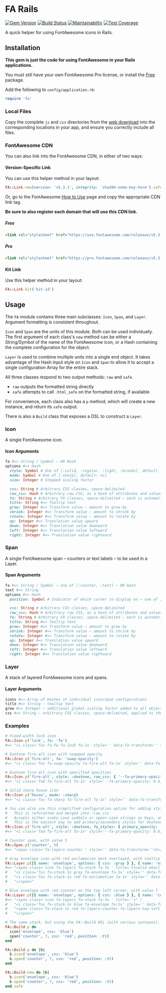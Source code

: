 # FA Rails

[![Gem Version](https://img.shields.io/gem/v/fa_rails.svg)](https://rubygems.org/gems/fa_rails)
[![Build Status](https://travis-ci.org/jfiander/fa_rails.svg)](https://travis-ci.org/jfiander/fa_rails)
[![Maintainability](https://api.codeclimate.com/v1/badges/c5becd2d83b6de4b6392/maintainability)](https://codeclimate.com/github/jfiander/fa_rails/maintainability)
[![Test Coverage](https://api.codeclimate.com/v1/badges/c5becd2d83b6de4b6392/test_coverage)](https://codeclimate.com/github/jfiander/fa_rails/test_coverage)

A quick helper for using FontAwesome icons in Rails.

## Installation

**This gem is just the code for using FontAwesome in your Rails applications.**

You must still have your own FontAwesome Pro license, or install the
[Free](https://use.fontawesome.com/releases/v5.3.1/fontawesome-free-5.3.1-web.zip)
package.

Add the following to `config/application.rb`:

```ruby
require 'fa'
```

### Local Files

Copy the complete `js` and `css` directories from the
[web download](https://fontawesome.com/releases/5.2.0/web/download) into the
corresponding locations in your app, and ensure you correctly include all files.

### FontAwesome CDN

You can also link into the FontAwesome CDN, in either of two ways:

#### Version-Specific Link

You can use this helper method in your layout:

```ruby
FA::Link.new(version: 'v5.3.1', integrity: 'sha384-some-key-here').safe
```

Or, go to the FontAwesome
[How to Use](https://fontawesome.com/how-to-use/on-the-web/setup/getting-started?using=web-fonts-with-css)
page and copy the appropriate CDN link tag.

**Be sure to also register each domain that will use this CDN link.**

##### Free

```html
<link rel="stylesheet" href="https://use.fontawesome.com/releases/v5.3.1/css/all.css" integrity="sha384-some-key-here" crossorigin="anonymous">
```

##### Pro

```html
<link rel="stylesheet" href="https://pro.fontawesome.com/releases/v5.3.1/css/all.css" integrity="sha384-some-key-here" crossorigin="anonymous">
```

#### Kit Link

Use this helper method in your layout:

```ruby
FA::Link.kit('kit-id')
```

## Usage

The `FA` module contains three main subclasses: `Icon`, `Span`, and `Layer`.
Argument formatting is consistent throughout.

`Icon` and `Span` are the units of this module. Both can be used individually.
The first argument of each class's `new` method can be either a String/Symbol of
the name of the FontAwesome icon, or a Hash containing the complete
configuration for the object.

`Layer` is used to combine multiple units into a single end object. It takes
advantage of the Hash input style on `Icon` and `Span` to allow it to accept a
single configuration Array for the entire stack.

All three classes respond to two output methods: `raw` and `safe`.

- `raw` outputs the formatted string directly
- `safe` attempts to call `.html_safe` on the formatted string, if available

For convenience, each class also has a `p` method, which will create a new
instance, and return its `safe` output.

There is also a `Build` class that exposes a DSL to construct a `Layer`.

### Icon

A single FontAwesome icon.

#### Icon Arguments

```ruby
fa #=> String / Symbol – OR Hash
options #=> Hash
  style: Symbol # One of [:solid, :regular, :light, :brands], default :solid
  mode: Symbol # One of [:sharp], default: nil
  size: Integer # Stepped scaling factor

  css: String # Arbitrary CSS classes, space-delimited
  raw_css: Hash # Arbitrary raw CSS, as a hash of attributes and values
  fa: String # Arbitrary FA classes, space-delimited – each is automatically prefixed with `fa-`
  title: String #=> Tooltip text
  grow: Integer #=> Transform value – amount to grow by
  shrink: Integer #=> Transform value – amount to shrink by
  rotate: Integer #=> Transform value – amount to rotate by
  up: Integer #=> Translation value upward
  down: Integer #=> Translation value downward
  left: Integer #=> Translation value leftward
  right: Integer #=> Translation value rightward
```

### Span

A single FontAwesome span – counters or text labels – to be used in a Layer.

#### Span Arguments

```ruby
fa #=> String / Symbol – one of [:counter, :text] – OR Hash
text #=> String
options #=> Hash
  position: Symbol # Indicator of which corner to display on – one of [:tr, :tl, :br, :bl]

  css: String # Arbitrary CSS classes, space-delimited
  raw_css: Hash # Arbitrary raw CSS, as a hash of attributes and values
  fa: String # Arbitrary FA classes, space-delimited – each is automatically prefixed with `fa-`
  title: String #=> Tooltip text
  grow: Integer #=> Transform value – amount to grow by
  shrink: Integer #=> Transform value – amount to shrink by
  rotate: Integer #=> Transform value – amount to rotate by
  up: Integer #=> Translation value upward
  down: Integer #=> Translation value downward
  left: Integer #=> Translation value leftward
  right: Integer #=> Translation value rightward
```

### Layer

A stack of layered FontAwesome icons and spans.

#### Layer Arguments

```ruby
icons #=> Array of Hashes of individual icon/span configurations
title #=> String – tooltip text
grow #=> Integer – additional global scaling factor added to all objects in the stack
css #=> String – arbitrary CSS classes, space-delimited, applied to the layer stack
```

### Examples

```ruby
# Fixed-width lock icon
FA::Icon.p('lock', fa: 'fw')
#=> "<i class='fas fa-fw fa-lock fa-1x' style='' data-fa-transform='' title=''></i>"

# Duotone fire-alt icon with swapped opacity
FA::Icon.p('fire-alt', fa: 'swap-opacity')
#=> "<i class='fas fa-swap-opacity fa-fire-alt fa-1x' style='' data-fa-transform='' title=''></i>"

# Duotone fire-alt icon with specified opacities
FA::Icon.p('fire-alt', style: :duotone, raw_css: { '--fa-primary-opacity' => '0.6', '--fa-secondary-opacity' => '0.4' })
#=> "<i class='fad fa-fire-alt fa-1x' style='--fa-primary-opacity: 0.4; --fa-secondary-opacity: 0.6;' data-fa-transform='' title=''></i>"

# Solid sharp house icon
FA::Icon.p('house', mode: :sharp)
#=> "<i class='fas fa-sharp fa-fire-alt fa-1x' style='' data-fa-transform='' title=''></i>"

# You can also use this simplified configuration option for adding styles
#   This is reforatted and merged into :raw_css
#   Accepts either snake_case symbols or spear-case strings as keys, and strings or symbols as values
#   This is the easiest way to add primary/secondary styles for duotone icons
FA::Icon.p('fire-alt', style: :duotone, fa_styles: { primary_opacity: '0.6', secondary_opacity: '0.4', primary_color: :green, secondary_color: '#DD2200' })
#=> "<i class='fad fa-fire-alt fa-1x' style='--fa-primary-opacity: 0.6; --fa-secondary-opacity: 0.4; --fa-primary-color: green; --fa-secondary-color: #DD2200;' data-fa-transform='' title=''></i>"

# Counter span, with value 5
FA::Span.p('counter', 5)
#=> "<span class='fa-layers-counter ' style='' data-fa-transform=''>5</span>"

# Gray envelope icon with red exclamation mark overlayed, with tooltip 'Invalid email address'
FA::Layer.p([{ name: 'envelope', options: { css: :gray } }, { name: 'exclamation', options: { css: :red } }], title: 'Invalid email address')
#=> "<span class='icon fa-layers fa-stack fa-fw ' title='Invalid email address'>" \
#   "<i class='fas fa-stack-1x gray fa-envelope fa-1x' style='' data-fa-transform='grow-0' title='Invalid email address'></i>" \
#   "<i class='fas fa-stack-1x red fa-exclamation fa-1x' style='' data-fa-transform='grow-0' title='Invalid email address'></i>" \
#   "</span>"

# Blue envelope with red counter on the top left corner, with value 7
FA::Layer.p([{ name: 'envelope', options: { css: :blue } }, { name: 'counter', text: 7, options: { css: :red, position: :tl } }])
#=> "<span class='icon fa-layers fa-stack fa-fw ' title=''>" \
#   "<i class='fas fa-stack-1x blue fa-envelope fa-1x' style='' data-fa-transform='grow-0' title=''></i>" \
#   "<span class='fa-stack-1x red fa-layers-counter fa-layers-top-left' style='' data-fa-transform='grow-0'>7</span>" \
#   "</span>"

# The same stack, but using the FA::Build DSL (with various syntaxes).
FA::Build.p do
  icon('envelope', css: 'blue')
  span('counter', 7, css: 'red', position: :tl)
end

FA::Build.p do |b|
  b.icon('envelope', css: 'blue')
  b.span('counter', 7, css: 'red', position: :tl)
end

FA::Build.new do |b|
  b.icon('envelope', css: 'blue')
  b.span('counter', 7, css: 'red', position: :tl)
end.safe
```
